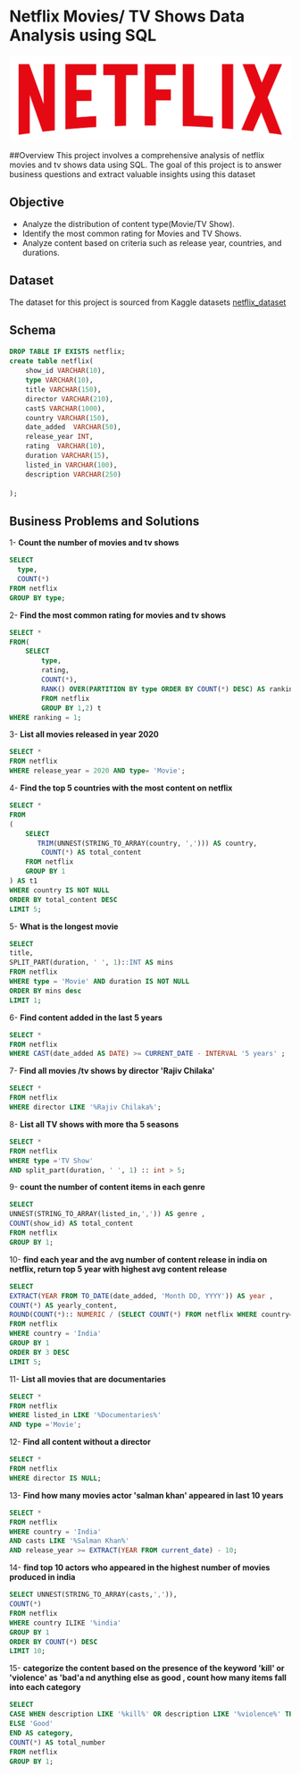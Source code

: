 # Netflix Movies/ TV Shows Data Analysis using SQL
![](https://github.com/Miras98/netflix_analysis/blob/056fe3807f83cc83b1b1f7d92ac514a0e86a083b/logo.png)

##Overview
This project involves a comprehensive analysis of netflix movies and tv shows data using SQL.
The goal of this project is to answer business questions and extract valuable insights using this dataset

## Objective
- Analyze the distribution of content type(Movie/TV Show).
- Identify the most common rating for Movies and TV Shows.
- Analyze content based on criteria such as release year, countries, and durations.

## Dataset
The dataset for this project is sourced from Kaggle datasets
[netflix_dataset]()

## Schema
```sql
DROP TABLE IF EXISTS netflix;
create table netflix(
	show_id	VARCHAR(10),
	type VARCHAR(10),
	title VARCHAR(150),	
	director VARCHAR(210),	
	castS VARCHAR(1000),
	country	VARCHAR(150),
	date_added	VARCHAR(50),
	release_year INT,
	rating	VARCHAR(10),
	duration VARCHAR(15),
	listed_in VARCHAR(100),
	description VARCHAR(250)

);
```
## Business Problems and Solutions

1- **Count the number of movies and tv shows**
```sql
SELECT 
  type,
  COUNT(*)
FROM netflix
GROUP BY type;
```
2- **Find the most common rating for movies and tv shows**
```sql
SELECT * 
FROM(
	SELECT 
		type,
		rating,
		COUNT(*),
		RANK() OVER(PARTITION BY type ORDER BY COUNT(*) DESC) AS ranking
		FROM netflix
		GROUP BY 1,2) t
WHERE ranking = 1;
```
3- **List all movies released in year 2020**
```sql
SELECT *
FROM netflix
WHERE release_year = 2020 AND type= 'Movie';
```
4- **Find the top 5 countries with the most content on netflix**
```sql 
SELECT * 
FROM
(
    SELECT 
       TRIM(UNNEST(STRING_TO_ARRAY(country, ','))) AS country,
        COUNT(*) AS total_content
    FROM netflix
    GROUP BY 1
) AS t1
WHERE country IS NOT NULL
ORDER BY total_content DESC
LIMIT 5;
```
5- **What is the longest movie**
```sql
SELECT 
title, 
SPLIT_PART(duration, ' ', 1)::INT AS mins
FROM netflix
WHERE type = 'Movie' AND duration IS NOT NULL
ORDER BY mins desc
LIMIT 1;
```
6- **Find content added in the last 5 years**
```sql
SELECT * 
FROM netflix
WHERE CAST(date_added AS DATE) >= CURRENT_DATE - INTERVAL '5 years' ;
```
7- **Find all movies /tv shows by director 'Rajiv Chilaka'**
```sql
SELECT * 
FROM netflix 
WHERE director LIKE '%Rajiv Chilaka%';
```
8- **List all TV shows with more tha 5 seasons**
```sql
SELECT * 
FROM netflix
WHERE type ='TV Show' 
AND split_part(duration, ' ', 1) :: int > 5;
```
9- **count the number of content items in each genre**
```sql
SELECT
UNNEST(STRING_TO_ARRAY(listed_in,',')) AS genre ,
COUNT(show_id) AS total_content 
FROM netflix
GROUP BY 1;
```
10- **find each year and the avg number of content release in india on netflix,
return top 5 year with highest avg content release**
```sql
SELECT  
EXTRACT(YEAR FROM TO_DATE(date_added, 'Month DD, YYYY')) AS year ,
COUNT(*) AS yearly_content,
ROUND(COUNT(*):: NUMERIC / (SELECT COUNT(*) FROM netflix WHERE country= 'India'):: NUMERIC * 100,2) AS avg_content_per_year
FROM netflix
WHERE country = 'India'
GROUP BY 1
ORDER BY 3 DESC
LIMIT 5;
```
11- **List all movies that are documentaries**
```sql
SELECT * 
FROM netflix
WHERE listed_in LIKE '%Documentaries%' 
AND type ='Movie';
```
12- **Find all content without a director**
```sql
SELECT * 
FROM netflix
WHERE director IS NULL;
```
13- **Find how many movies actor 'salman khan' appeared in last 10 years**
```sql
SELECT * 
FROM netflix
WHERE country = 'India' 
AND casts LIKE '%Salman Khan%'
AND release_year >= EXTRACT(YEAR FROM current_date) - 10;
```
14- **find top 10 actors who appeared in the highest number of movies produced in india**
```sql
SELECT UNNEST(STRING_TO_ARRAY(casts,',')), 
COUNT(*) 
FROM netflix
WHERE country ILIKE '%india'
GROUP BY 1
ORDER BY COUNT(*) DESC
LIMIT 10;
```
15- **categorize the content based on the presence of the keyword 'kill' or 'violence' as 'bad'a nd anything else as good
, count how many items fall into each category**
```sql
SELECT  
CASE WHEN description LIKE '%kill%' OR description LIKE '%violence%' THEN 'Bad'
ELSE 'Good'
END AS category,
COUNT(*) AS total_number
FROM netflix
GROUP BY 1;
```
